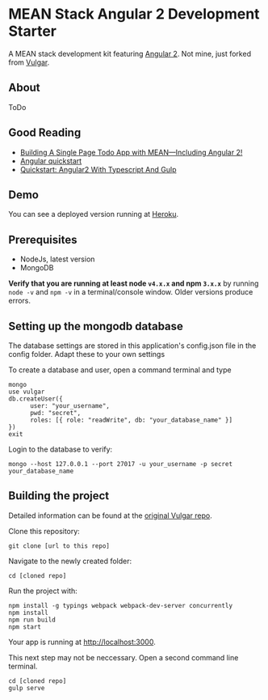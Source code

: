 MEAN Stack Angular 2 Development Starter
====================================

A MEAN stack development kit featuring [Angular 2](https://angular.io).
Not mine, just forked from [Vulgar](https://github.com/datatypevoid/vulgar).

About
-------------
ToDo

Good Reading
--------------------

- [Building A Single Page Todo App with MEAN—Including Angular 2!](http://www.davidniciforovic.com/2016/02/03/building-a-single-page-todo-app-with-mean-including-angular-2/)
- [Angular quickstart](https://angular.io/docs/ts/latest/quickstart.html)
- [Quickstart: Angular2 With Typescript And Gulp](http://blog.codeleak.pl/2016/03/quickstart-angular2-with-typescript-and.html) 

Demo
--------------------
You can see a deployed version running at [Heroku](https://angular2mean.herokuapp.com/). 

Prerequisites
-------------

- NodeJs, latest version
- MongoDB

**Verify that you are running at least node `v4.x.x` and npm `3.x.x`**
by running `node -v` and `npm -v` in a terminal/console window.
Older versions produce errors.

Setting up the mongodb database
-------------
The database settings are stored in this application's config.json file in the config folder. Adapt these to your own settings

To create a database and user, open a command terminal and type

```
mongo
use vulgar
db.createUser({
      user: "your_username",
      pwd: "secret",
      roles: [{ role: "readWrite", db: "your_database_name" }]
})
exit
```

Login to the database to verify:

```
mongo --host 127.0.0.1 --port 27017 -u your_username -p secret your_database_name
```

Building the project
--------------------

Detailed information can be found at the [original Vulgar repo](https://github.com/datatypevoid/vulgar).

Clone this repository:

```
git clone [url to this repo]
```

Navigate to the newly created folder:

```
cd [cloned repo]
```

Run the project with:

```
npm install -g typings webpack webpack-dev-server concurrently
npm install
npm run build
npm start
```

Your app is running at [http://localhost:3000](http://localhost:3000).


This next step may not be neccessary. 
Open a second command line terminal.

```
cd [cloned repo]
gulp serve
```